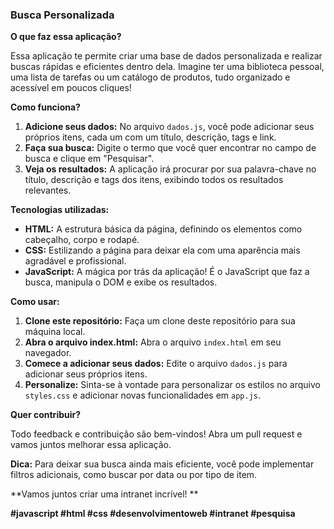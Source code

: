 ### **Busca Personalizada** 

**O que faz essa aplicação?**

Essa aplicação te permite criar uma base de dados personalizada e realizar buscas rápidas e eficientes dentro dela. Imagine ter uma biblioteca pessoal, uma lista de tarefas ou um catálogo de produtos, tudo organizado e acessível em poucos cliques!

**Como funciona?**

1. **Adicione seus dados:** No arquivo `dados.js`, você pode adicionar seus próprios itens, cada um com um título, descrição, tags e link.
2. **Faça sua busca:** Digite o termo que você quer encontrar no campo de busca e clique em "Pesquisar".
3. **Veja os resultados:** A aplicação irá procurar por sua palavra-chave no título, descrição e tags dos itens, exibindo todos os resultados relevantes.

**Tecnologias utilizadas:**

* **HTML:** A estrutura básica da página, definindo os elementos como cabeçalho, corpo e rodapé.
* **CSS:** Estilizando a página para deixar ela com uma aparência mais agradável e profissional.
* **JavaScript:** A mágica por trás da aplicação! É o JavaScript que faz a busca, manipula o DOM e exibe os resultados.

**Como usar:**

1. **Clone este repositório:** Faça um clone deste repositório para sua máquina local.
2. **Abra o arquivo index.html:** Abra o arquivo `index.html` em seu navegador.
3. **Comece a adicionar seus dados:** Edite o arquivo `dados.js` para adicionar seus próprios itens.
4. **Personalize:** Sinta-se à vontade para personalizar os estilos no arquivo `styles.css` e adicionar novas funcionalidades em `app.js`.

**Quer contribuir?**

Todo feedback e contribuição são bem-vindos! Abra um pull request e vamos juntos melhorar essa aplicação.

**Dica:** 
Para deixar sua busca ainda mais eficiente, você pode implementar filtros adicionais, como buscar por data ou por tipo de item.

**Vamos juntos criar uma intranet incrível! **

**#javascript #html #css #desenvolvimentoweb #intranet #pesquisa**